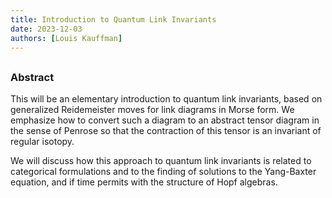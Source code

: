 ```yaml
---
title: Introduction to Quantum Link Invariants
date: 2023-12-03
authors: [Louis Kauffman]
---
```


## 

### Abstract

This will be an elementary introduction to quantum link invariants, based on generalized Reidemeister moves for link diagrams in Morse form.
We emphasize how to convert such a diagram to an abstract tensor diagram in the sense of Penrose so that the contraction of this tensor is an invariant of regular isotopy.

We will discuss how this approach to quantum link invariants is related to categorical formulations and to the finding of solutions to the Yang-Baxter equation, and if time permits with the structure of Hopf algebras.







